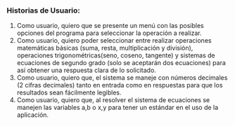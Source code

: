 ### Historias de Usuario:

1. Como usuario, quiero que se presente un menú con las posibles opciones del programa para seleccionar la operación a realizar. 
2. Como usuario, quiero poder seleccionar entre realizar operaciones matemáticas básicas (suma, resta, 
multiplicación y división), operaciones trigonométricas(seno, coseno, tangente) y sistemas de ecuaciones de segundo grado (solo se aceptarán dos ecuaciones) para así obtener una respuesta clara de lo solicitado.
3. Como usuario, quiero que, el sistema se maneje con números decimales (2 cifras decimales) tanto en entrada como en respuestas para que los resultados sean fácilmente legibles.  
4. Como usuario, quiero que, al resolver el sistema de ecuaciones se manejen las variables a,b o x,y para tener un estándar en el uso de la aplicación. 